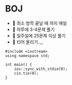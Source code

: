 
 # BOJ 


- 📌 최소 방학 끝날 때 까지 매일
- 📌 하루에 3-4문제 풀기
- 📌 일주일에 25문제 이상 풀기
- 📌 티어 올리기..,,
```
#include <iostream>
using namespace std;

int main() {
    ios::sync_with_stdio(0);
    cin.tie(0);
}
```
